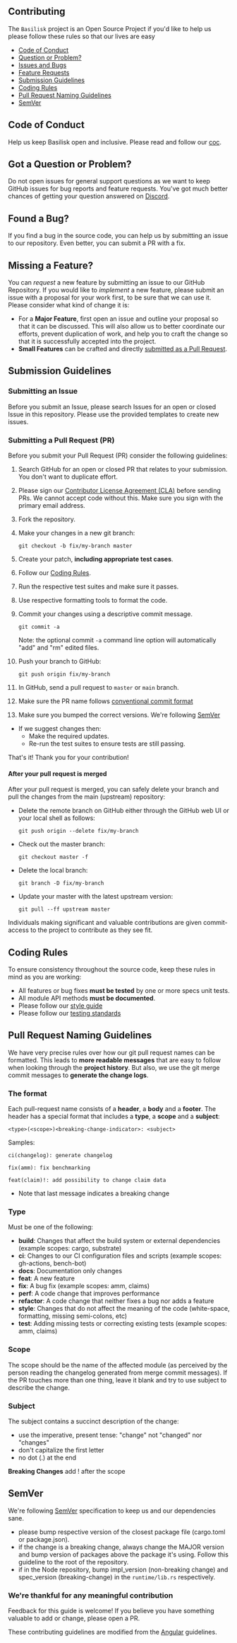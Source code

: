 ## Contributing

The `Basilisk` project is an Open Source Project if you'd like to help us please follow these rules so that our lives are easy

 - [Code of Conduct](#coc)
 - [Question or Problem?](#question)
 - [Issues and Bugs](#issue)
 - [Feature Requests](#feature)
 - [Submission Guidelines](#submit)
 - [Coding Rules](#rules)
 - [Pull Request Naming Guidelines](#conventional)
 - [SemVer](#semver)

## <a name="coc"></a> Code of Conduct
Help us keep Basilisk open and inclusive. Please read and follow our [coc](CODE_OF_CONDUCT.md).

## <a name="question"></a> Got a Question or Problem?

Do not open issues for general support questions as we want to keep GitHub issues for bug reports and feature requests. You've got much better chances of getting your question answered on [Discord](https://discord.gg/T8HfDP6d83).

## <a name="issue"></a> Found a Bug?
If you find a bug in the source code, you can help us by submitting an issue to our repository. 
Even better, you can submit a PR with a fix.

## <a name="feature"></a> Missing a Feature?
You can *request* a new feature by submitting an issue to our GitHub
Repository. 
If you would like to *implement* a new feature, please submit an issue with
a proposal for your work first, to be sure that we can use it.
Please consider what kind of change it is:

* For a **Major Feature**, first open an issue and outline your proposal so that it can be
discussed. This will also allow us to better coordinate our efforts, prevent duplication of work,
and help you to craft the change so that it is successfully accepted into the project.
* **Small Features** can be crafted and directly [submitted as a Pull Request](#submit-pr).

## <a name="submit"></a> Submission Guidelines

### <a name="submit-issue"></a> Submitting an Issue

Before you submit an Issue, please search Issues for an open or closed Issue in this repository.
Please use the provided templates to create new issues.

### <a name="submit-pr"></a> Submitting a Pull Request (PR)
Before you submit your Pull Request (PR) consider the following guidelines:

1. Search GitHub for an open or closed PR that relates to your submission. You don't want to duplicate effort.
1. Please sign our [Contributor License Agreement (CLA)](#cla) before sending PRs. We cannot accept code without this. Make sure you sign with the primary email address.
1. Fork the repository.
1. Make your changes in a new git branch:

     ```shell
     git checkout -b fix/my-branch master
     ```

1. Create your patch, **including appropriate test cases**.
1. Follow our [Coding Rules](#rules).
1. Run the respective test suites and make sure it passes.
1. Use respective formatting tools to format the code.
1. Commit your changes using a descriptive commit message.

     ```shell
     git commit -a
     ```
    Note: the optional commit `-a` command line option will automatically "add" and "rm" edited files.

1. Push your branch to GitHub:

    ```shell
    git push origin fix/my-branch
    ```

1. In GitHub, send a pull request to `master` or `main` branch.
1. Make sure the PR name follows [conventional commit format](#conventional)
1. Make sure you bumped the correct versions. We're following [SemVer](#semver)
* If we suggest changes then:
  * Make the required updates.
  * Re-run the test suites to ensure tests are still passing.

That's it! Thank you for your contribution!

#### After your pull request is merged

After your pull request is merged, you can safely delete your branch and pull the changes
from the main (upstream) repository:

* Delete the remote branch on GitHub either through the GitHub web UI or your local shell as follows:

    ```shell
    git push origin --delete fix/my-branch
    ```

* Check out the master branch:

    ```shell
    git checkout master -f
    ```

* Delete the local branch:

    ```shell
    git branch -D fix/my-branch
    ```

* Update your master with the latest upstream version:

    ```shell
    git pull --ff upstream master
    ```

Individuals making significant and valuable contributions are given
commit-access to the project to contribute as they see fit.

## <a name="rules"></a> Coding Rules
To ensure consistency throughout the source code, keep these rules in mind as you are working:

* All features or bug fixes **must be tested** by one or more specs unit tests.
* All module API methods **must be documented**.
* Please follow our [style guide](STYLE_GUIDE.md)
* Please follow our [testing standards](TESTING_STANDARDS.md)

## <a name="conventional"></a> Pull Request Naming Guidelines

We have very precise rules over how our git pull request names can be formatted.  This leads to **more
readable messages** that are easy to follow when looking through the **project history**.  But also,
we use the git merge commit messages to **generate the change logs**.

### The format
Each pull-request name consists of a **header**, a **body** and a **footer**.  The header has a special
format that includes a **type**, a **scope** and a **subject**:

```
<type>(<scope>)<breaking-change-indicator>: <subject>
```

Samples:

```
ci(changelog): generate changelog
```
```
fix(amm): fix benchmarking
```
```
feat(claim)!: add possibility to change claim data
```
* Note that last message indicates a breaking change

### Type
Must be one of the following:

* **build**: Changes that affect the build system or external dependencies (example scopes: cargo, substrate)
* **ci**: Changes to our CI configuration files and scripts (example scopes: gh-actions, bench-bot)
* **docs**: Documentation only changes
* **feat**: A new feature
* **fix**: A bug fix (example scopes: amm, claims)
* **perf**: A code change that improves performance
* **refactor**: A code change that neither fixes a bug nor adds a feature
* **style**: Changes that do not affect the meaning of the code (white-space, formatting, missing semi-colons, etc)
* **test**: Adding missing tests or correcting existing tests (example scopes: amm, claims)

### Scope
The scope should be the name of the affected module (as perceived by the person reading the changelog generated from merge commit messages).
If the PR touches more than one thing, leave it blank and try to use subject to describe the change.

### Subject
The subject contains a succinct description of the change:

* use the imperative, present tense: "change" not "changed" nor "changes"
* don't capitalize the first letter
* no dot (.) at the end

**Breaking Changes** add ! after the scope

## <a name="semver"></a> SemVer
We're following [SemVer](https://semver.org) specification to keep us and our dependencies sane.

* please bump respective version of the closest package file (cargo.toml or package.json).
* if the change is a breaking change, always change the MAJOR version and bump version of packages above the package it's using. Follow this guideline to the root of the repository.
* if in the Node repository, bump impl_version (non-breaking change) and spec_version (breaking-change) in the `runtime/lib.rs` respectively.

### We're thankful for any meaningful contribution

Feedback for this guide is welcome! If you believe
you have something valuable to add or change, please open a PR.

These contributing guidelines are modified from the [Angular](https://raw.githubusercontent.com/angular/angular/22b96b96902e1a42ee8c5e807720424abad3082a/CONTRIBUTING.md) guidelines.

